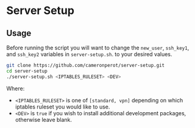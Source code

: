 # Server Setup

## Usage

Before running the script you will want to change the `new_user`, `ssh_key1`, and `ssh_key2` variables in `server-setup.sh`. to your desired values.

```bash
git clone https://github.com/cameronperot/server-setup.git
cd server-setup
./server-setup.sh <IPTABLES_RULESET> <DEV>
```

Where:
* `<IPTABLES_RULESET>` is one of `[standard, vpn]` depending on which iptables ruleset you would like to use.
* `<DEV>` is `true` if you wish to install additional development packages, otherwise leave blank.

